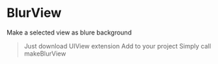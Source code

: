 # BlurView
Make a selected view as blure background
> Just download UIView extension
> Add to your project
> Simply call makeBlurView

